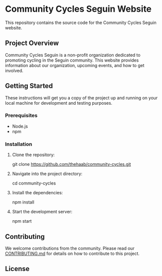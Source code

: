 # Community Cycles Seguin Website

This repository contains the source code for the Community Cycles Seguin website.

## Project Overview

Community Cycles Seguin is a non-profit organization dedicated to promoting cycling in the Seguin community. This website provides information about our organization, upcoming events, and how to get involved.

## Getting Started

These instructions will get you a copy of the project up and running on your local machine for development and testing purposes.

### Prerequisites

- Node.js
- npm

### Installation

1. Clone the repository:
  
   git clone https://github.com/thehaab/community-cycles.git
   
2. Navigate into the project directory:
  
   cd community-cycles
 
3. Install the dependencies:
 
   npm install
  
4. Start the development server:
  
   npm start
 

## Contributing

We welcome contributions from the community. Please read our [CONTRIBUTING.md](CONTRIBUTING.md) for details on how to contribute to this project.

## License

